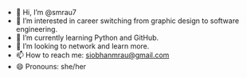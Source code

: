 - 👋 Hi, I’m @smrau7
- 👀 I’m interested in career switching from graphic design to software engineering.
- 🌱 I’m currently learning Python and GitHub.
- 💞️ I’m looking to network and learn more.
- 📫 How to reach me: siobhanmrau@gmail.com
- 😄 Pronouns: she/her


<!---
smrau7/smrau7 is a ✨ special ✨ repository because its `README.md` (this file) appears on your GitHub profile.
You can click the Preview link to take a look at your changes.
--->

